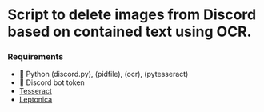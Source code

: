 # Script to delete images from Discord based on contained text using OCR.

### **Requirements**

- 🐍️ Python (discord.py), (pidfile), (ocr), (pytesseract)
- 🤖 Discord bot token
- [Tesseract](https://github.com/tesseract-ocr/tesseract)
- [Leptonica](https://github.com/DanBloomberg/leptonica)













